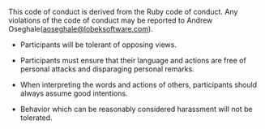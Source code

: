 This code of conduct is derived from the Ruby code of conduct. Any violations of the code of conduct may be reported to Andrew Oseghale(aoseghale@lobeksoftware.com).

- Participants will be tolerant of opposing views.

- Participants must ensure that their language and actions are free of personal attacks and disparaging personal remarks.

- When interpreting the words and actions of others, participants should always assume good intentions.

- Behavior which can be reasonably considered harassment will not be tolerated.
